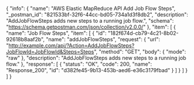 {
  "info": {
    "name": "AWS Elastic MapReduce API Add Job Flow Steps",
    "_postman_id": "821533bf-32f6-44cc-bd05-734a1d3f8db2",
    "description": "AddJobFlowSteps adds new steps to a running job flow.",
    "schema": "https://schema.getpostman.com/json/collection/v2.0.0/"
  },
  "item": [
    {
      "name": "Job Flow Steps",
      "item": [
        {
          "id": "182f674d-cb79-4c21-8b02-92618b8aaf2b",
          "name": "addJobFlowSteps",
          "request": {
            "url": "http://example.com/api/?Action=AddJobFlowSteps?JobFlowId=JobFlowId&Steps=Steps",
            "method": "GET",
            "body": {
              "mode": "raw"
            },
            "description": "AddJobFlowSteps adds new steps to a running job flow."
          },
          "response": [
            {
              "status": "OK",
              "code": 200,
              "name": "Response_200",
              "id": "d382fe45-9b13-453b-aed6-e36c3179fbad"
            }
          ]
        }
      ]
    }
  ]
}